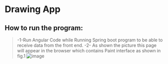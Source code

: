 # Drawing App
## How to run the program:
> -1-Run Angular Code while Running Spring boot program to be able to receive data from the front end.
> -2- As shown the picture this page will appear in the browser which contains Paint interface as shown in fig.1
![image](https://drive.google.com/file/d/17fbowiyENrDDoNhXsEguPKfLnRpdCh_e/view?usp=sharing)

